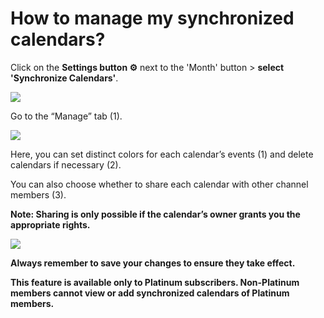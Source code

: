 # How to manage my synchronized calendars?

<p class="no-margin">Click on the <b>Settings button ⚙️</b> next to the 'Month' button &gt; <b>select 'Synchronize Calendars'</b>.</p>
<p class="no-margin"></p>
<div class="intercom-container"><img src="/assets/img/teams-pro/setting_synchro.png"></div>
<p class="no-margin"></p>
<p class="no-margin">Go to the “Manage” tab (1).</p>
<div class="intercom-container"><img src="/assets/img/teams-pro/manage_tab_synchro.png"></div>
<p class="no-margin"></p>
<p class="no-margin">Here, you can set distinct colors for each calendar’s events (1) and delete calendars if necessary (2).
</p>
<p class="no-margin">You can also choose whether to share each calendar with other channel members (3).
</p>
<p class="no-margin"><b>Note: Sharing is only possible if the calendar’s owner grants you the appropriate rights.</b>
</p>
<div class="intercom-container"><img src="/assets/img/teams-pro/manage_synchro.png"></div>


<p class="no-margin"><b>Always remember to save your changes to ensure they take effect.</b></p>
<p class="no-margin"></p>
<p class="no-margin"><b>This feature is available only to Platinum subscribers.
Non-Platinum members cannot view or add synchronized calendars of Platinum members.</b></p>
<p class="no-margin"></p>

<Hubspot />

